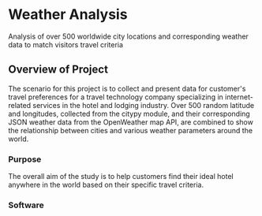 # Weather Analysis

Analysis of over 500 worldwide city locations and corresponding weather data to match visitors travel criteria

## Overview of Project

The scenario for this project is to collect and present data for customer's travel preferences for a travel technology company specializing in internet-related services in the hotel and lodging industry. Over 500 random latitude and longitudes, collected from the citypy module, and their corresponding JSON weather data from the OpenWeather map API, are combined to show the relationship between cities and various weather parameters around the world.

### Purpose

The overall aim of the study is to help customers find their ideal hotel anywhere in the world based on their specific travel criteria. 

### Software

##
